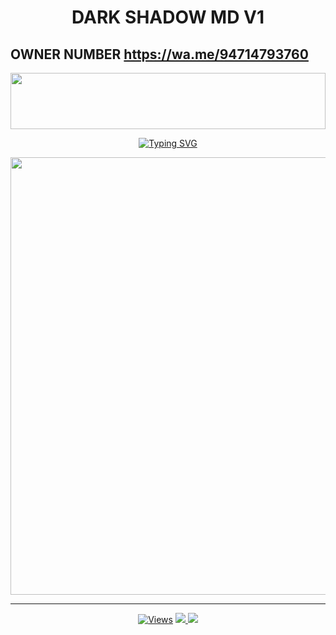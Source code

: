 <h1 align="center">DARK SHADOW MD V1</h1>

## OWNER NUMBER   https://wa.me/94714793760

<img src="https://i.imgur.com/dBaSKWF.gif" height="90" width="100%">

<p align="center">
<a href="https://git.io/typing-svg"><img src="https://readme-typing-svg.demolab.com?font=Fira+Code&weight=700&size=33&pause=1000&color=5513F7&width=435&lines=DARK-SHADOW-MD" alt="Typing SVG" /></a>
</p>
<p align="center">
<a href="https://github.com/Rushimd937/DARK-SHADOW-MD/tree/main">
    <img src="https://pomf2.lain.la/f/cui190rh.jpg"  width="700px">
</a>
<hr>


<p align="center">

  <a href="https://github.com/Rushimd937/DARK-SHADOW-MD/tree/main">
    <img src="https://hits.seeyoufarm.com/api/count/incr/badge.svg?url=https%3A%2F%2Fgithub.com%2FVajiraTech%2FVAJIRA-MD-NEW&count_bg=%2379C83D&title_bg=%23555555&icon=gitpod.svg&icon_color=%23E7E7E7&title=Views&edge_flat=false" alt="Views"/></a>
  
  </a>
  <a href="https://github.com/Rushimd937/DARK-SHADOW-MD/tree/main/fork">
    <img src="https://img.shields.io/github/forks/Rushimd937/DARK-SHADOW-MD?label=Fork&style=social">
    
  </a>
  <a href="/stargazers">
    <img src="https://img.shields.io/github/stars/Rushimd937/DARK-SHADOW-MDstyle=social">
  </a>
</p>

<p align="center">
  <a href="https://github.com/Rushimd937/DARK-SHADOW-MD/tree/main">
